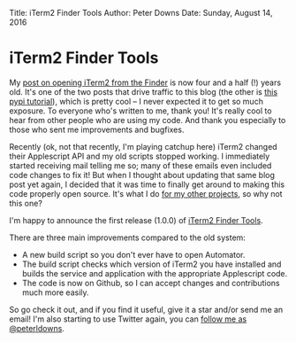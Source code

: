 Title: iTerm2 Finder Tools
Author: Peter Downs
Date: Sunday, August 14, 2016

# iTerm2 Finder Tools

My [post on opening iTerm2 from the Finder](/posts/open-iterm-finder-service.html) is now four and a half (!) years old. It's one of the two posts that drive traffic to this blog (the other is [this pypi tutorial](/posts/first-time-with-pypi.html)), which is pretty cool – I never expected it to get so much exposure. To everyone who's written to me, thank you! It's really cool to hear from other people who are using my code. And thank you especially to those who sent me improvements and bugfixes.

Recently (ok, not that recently, I'm playing catchup here) iTerm2 changed their Applescript API and my old scripts stopped working. I immediately started receiving mail telling me so; many of these emails even included code changes to fix it! But when I thought about updating that same blog post yet again, I decided that it was time to finally get around to making this code properly open source. It's what I do [for my other projects](https://github.com/peterldowns), so why not this one?

I'm happy to announce the first release (1.0.0) of [iTerm2 Finder Tools](https://github.com/peterldowns/iterm2-finder-tools).

There are three main improvements compared to the old system:

* A new build script so you don't ever have to open Automator.
* The build script checks which version of iTerm2 you have installed and builds the service and application with the appropriate Applescript code.
* The code is now on Github, so I can accept changes and contributions much more easily.

So go check it out, and if you find it useful, give it a star and/or send me an email! I'm also starting to use Twitter again, you can [follow me as @peterldowns](https://twitter.com/peterldowns).
